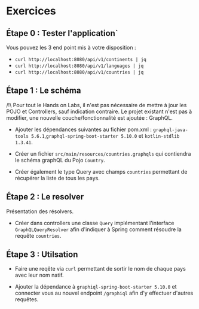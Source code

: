 # Exercices

## Étape 0 : Tester l'application`

Vous pouvez les 3 end point mis à votre disposition :

- `curl http://localhost:8080/api/v1/continents | jq`
- `curl http://localhost:8080/api/v1/languages | jq`
- `curl http://localhost:8080/api/v1/countries | jq`

## Étape 1 : Le schéma

/!\ Pour tout le Hands on Labs, il n'est pas nécessaire de mettre à jour les POJO et Controllers, sauf indication contraire.
Le projet existant n'est pas à modifier, une nouvelle couche/fonctionnalité est ajoutée : GraphQL.

- Ajouter les dépendances suivantes au fichier pom.xml : `graphql-java-tools 5.6.1`,`graphql-spring-boot-starter 5.10.0` et `kotlin-stdlib 1.3.41`.

- Créer un fichier `src/main/resources/countries.graphqls` qui contiendra le schéma graphQL du Pojo `Country`.

- Créer également le type Query avec champs `countries` permettant de récupérer la liste de tous les pays.

## Étape 2 : Le resolver

Présentation des résolvers.

- Créer dans controllers une classe `Query` implémentant l'interface `GraphQLQueryResolver` afin d'indiquer
à Spring comment résoudre la requête `countries`.

## Étape 3 : Utilsation

- Faire une reqête via `curl` permettant de sortir le nom de chaque pays avec leur nom natif.

- Ajouter la dépendance à `graphiql-spring-boot-starter 5.10.0` et connecter vous au nouvel endpoint `/graphiql` afin d'y effectuer d'autres requêtes.

